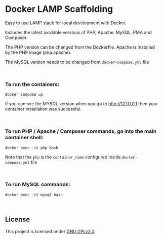 # Docker LAMP Scaffolding

Easy to use LAMP stack for local development with Docker.


Includes the latest available versions of PHP, Apache, MySQL, PMA and Composer.

The PHP version can be changed from the Dockerfile. Apache is installed by the PHP image (php:apache).

The MySQL version needs to be changed from `docker-compose.yml` file

<br>

### To run the containers:

```shell
docker compose up
```

If you can see the MYSQL version when you go to http://127.0.0.1 then your container installation was successful.

<br>

### To run PHP / Apache / Composer commands, go into the main container shell:

```shell
docker exec -it php bash
```

Note that the `php` is the `container_name` configured inside `docker-compose.yml` file

<br>

### To run MySQL commands:

```shell
docker exec -it mysql bash
```
<br>

## License

This project is licensed under [GNU GPLv3.0](LICENSE).